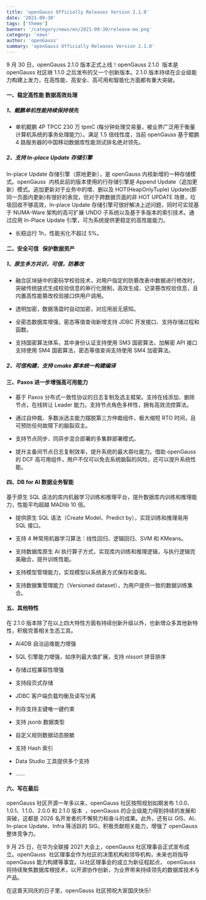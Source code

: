 ```yaml
---
title: 'openGauss Officially Releases Version 2.1.0'
date: '2021-09-30'
tags: ['theme']
banner: '/category/news/en/2021-09-30/release-mo.png'
category: 'news'
author: 'openGauss'
summary: 'openGauss Officially Releases Version 2.1.0'
---
```


9 月 30 日，openGauss 2.1.0 版本正式上线！openGauss 2.1.0  版本是 openGauss 社区继 1.1.0 之后发布的又一个创新版本。2.1.0 版本持续在企业级能力构建上发力，在高性能、高安全、高可用和智能化方面都有重大突破。

#### 一、稳定高性能 数据高效处理

##### 1、鲲鹏单机性能持续保持领先

- 单机鲲鹏 4P TPCC 230 万 tpmC (每分钟处理交易量，被业界广泛用于衡量计算机系统的事务处理能力）。满足 1.5 倍线性度，当前 openGauss 基于鲲鹏 4 路服务器的中国移动数据库性能测试排名绝对领先。

##### 2、支持 In-place Update 存储引擎

In-place Update 存储引擎（原地更新），是 openGauss 内核新增的一种存储模式。openGauss  内核此前的版本使用的行存储引擎是 Append Update（追加更新）模式。追加更新对于业务中的增、删以及 HOT(HeapOnlyTuple) Update(即同一页面内更新)有很好的表现，但对于跨数据页面的非 HOT UPDATE 场景，垃圾回收不够高效，In-place Update 存储引擎可很好解决上述问题，同时可实现基于 NUMA-Ware 架构的高可扩展 UNDO 子系统以及基于多版本的索引技术。通过应用 In-Place Update 引擎，可为系统提供更稳定的高性能能力。

- 长稳运行 1h，性能劣化不超过 5%。

#### 二、安全可信   保护数据资产

##### 1、原生多方共识，可信，防篡改

- 融合区块链中的密码学校验技术，对用户指定的防篡改表中数据进行修改时，突破传统链式生成校验信息的串行化限制，高效生成、记录篡改校验信息，且内置高性能篡改校验接口供用户调用。

- 透明加密，数据落盘时自动加密，对应用层无感知。

- 全密态数据库增强，密态等值查询新增支持 JDBC 开发接口、支持存储过程和函数。

- 支持国密算法体系，其中身份认证支持使用 SM3 国密算法，加解密 API 接口支持使用 SM4 国密算法，密态等值查询支持使用 SM4 加密算法。

##### 2、可信构建，支持 cmake 脚本统一构建编译

#### 三、Paxos 进一步增强高可用能力

- 基于 Paxos 分布式一致性协议的日志复制及选主框架。支持在线添加、删除节点，在线转让 Leader 能力。支持节点角色多样性，拥有高效流控算法。

- 通过自仲裁、多数派选主能力摆脱第三方仲裁组件，极大缩短 RTO 时间，且可预防任何故障下的脑裂双主。

- 支持节点同步、同异步混合部署的多集群部署模式。

- 提升主备间节点日志复制效率，提升系统的最大吞吐能力。借助 openGauss 的 DCF 高可用组件，用户不仅可以免去系统脑裂的风险，还可以提升系统性能。

#### 四、DB for AI 数据业务智能

基于原生 SQL 语法的库内机器学习训练和推理平台，提升数据库内训练和推理能力，性能平均超越 MADlib 10 倍。

- 提供原生 SQL 语法（Create Model、Predict by），实现训练和推理易用 SQL 接口。

- 支持 4 种常用机器学习算法：线性回归、逻辑回归、SVM 和 KMeans。

- 支持数据库原生 AI 执行算子方式，实现库内训练和推理逻辑，与执行逻辑完美融合，提升训练性能。

- 支持模型管理能力，实现模型以系统表方式保存和查询。

- 支持数据集管理能力（Versioned dataset），为用户提供一致的数据训练集合。

#### 五、其他特性

在 2.1.0 版本除了在以上四大特性方面有持续创新升级以外，也新增众多其他新特性，积极完善相关生态工具。

- AI4DB 自治运维能力增强

- SQL 引擎能力增强，如序列最大值扩展，支持 nlssort 拼音排序

- 存储过程兼容性增强

- 支持段页式存储

- JDBC 客户端负载均衡及读写分离

- 列存支持主键唯一键约束

- 支持 jsonb 数据类型

- 自定义规则数据动态脱敏

- 支持 Hash 索引

- Data Studio 工具提供多个支持

- ……

#### 六、写在最后

openGauss 社区开源一年多以来，openGauss 社区按照规划如期发布 1.0.0、1.0.1、1.1.0、2.0.0 和 2.1.0 版本  ，openGauss 的企业级能力得到持续的发展和突破，这都是 2026 名开发者的不懈努力和奋斗的成果。此外，还有以 GIS、AI、In-place Update、Infra 等活跃的 SIG，积极贡献相关能力，增强了 openGauss 整体竞争力。

9 月 25 日，在华为全联接 2021 大会上，openGauss 社区理事会正式宣布成立。openGauss  社区理事会作为社区的决策机构和领导机构，未来也将指导 openGauss 能力构建等事宜。以社区理事会的成立为新征程起点， openGauss 将持续聚焦数据库根技术，以开源协作创新，为业界带来持续领先的数据库技术与产品。

在这普天同庆的日子里，openGauss 社区预祝大家国庆快乐!
